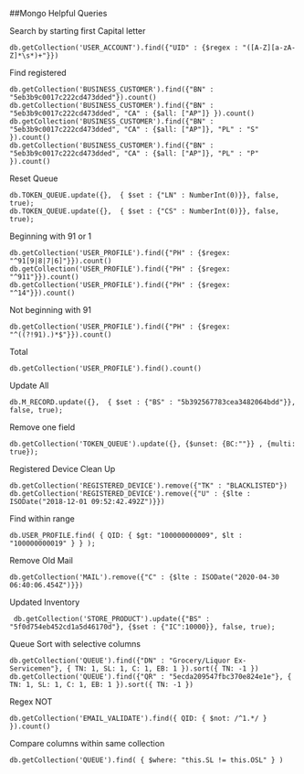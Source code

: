 ##Mongo Helpful Queries

Search by starting first Capital letter

    db.getCollection('USER_ACCOUNT').find({"UID" : {$regex : "([A-Z][a-zA-Z]*\s*)+"}})

Find registered 

    db.getCollection('BUSINESS_CUSTOMER').find({"BN" : "5eb3b9c0017c222cd473dded"}).count()
    db.getCollection('BUSINESS_CUSTOMER').find({"BN" : "5eb3b9c0017c222cd473dded", "CA" : {$all: ["AP"]} }).count()
    db.getCollection('BUSINESS_CUSTOMER').find({"BN" : "5eb3b9c0017c222cd473dded", "CA" : {$all: ["AP"]}, "PL" : "S" }).count()
    db.getCollection('BUSINESS_CUSTOMER').find({"BN" : "5eb3b9c0017c222cd473dded", "CA" : {$all: ["AP"]}, "PL" : "P" }).count()

Reset Queue

    db.TOKEN_QUEUE.update({},  { $set : {"LN" : NumberInt(0)}}, false, true);
    db.TOKEN_QUEUE.update({},  { $set : {"CS" : NumberInt(0)}}, false, true);

Beginning with 91 or 1

    db.getCollection('USER_PROFILE').find({"PH" : {$regex: "^91[9|8|7|6]"}}).count()
    db.getCollection('USER_PROFILE').find({"PH" : {$regex: "^911"}}).count()
    db.getCollection('USER_PROFILE').find({"PH" : {$regex: "^14"}}).count()
    
Not beginning with 91    

    db.getCollection('USER_PROFILE').find({"PH" : {$regex: "^((?!91).)*$"}}).count()
    
Total   
 
    db.getCollection('USER_PROFILE').find().count()
    
Update All

    db.M_RECORD.update({},  { $set : {"BS" : "5b392567783cea3482064bdd"}}, false, true);    
    
Remove one field

    db.getCollection('TOKEN_QUEUE').update({}, {$unset: {BC:""}} , {multi: true});
    
Registered Device Clean Up

    db.getCollection('REGISTERED_DEVICE').remove({"TK" : "BLACKLISTED"})
    db.getCollection('REGISTERED_DEVICE').remove({"U" : {$lte : ISODate("2018-12-01 09:52:42.492Z")}})
    
Find within range

    db.USER_PROFILE.find( { QID: { $gt: "100000000009", $lt : "100000000019" } } ); 

Remove Old Mail

    db.getCollection('MAIL').remove({"C" : {$lte : ISODate("2020-04-30 06:40:06.454Z")}})           

Updated Inventory

     db.getCollection('STORE_PRODUCT').update({"BS" : "5f0d754eb452cd1a5d46170d"}, {$set : {"IC":10000}}, false, true);

Queue Sort with selective columns  
    
    db.getCollection('QUEUE').find({"DN" : "Grocery/Liquor Ex-Servicemen"}, { TN: 1, SL: 1, C: 1, EB: 1 }).sort({ TN: -1 })
    db.getCollection('QUEUE').find({"QR" : "5ecda209547fbc370e824e1e"}, { TN: 1, SL: 1, C: 1, EB: 1 }).sort({ TN: -1 })
    
Regex NOT

    db.getCollection('EMAIL_VALIDATE').find({ QID: { $not: /^1.*/ } }).count()    

Compare columns within same collection

    db.getCollection('QUEUE').find( { $where: "this.SL != this.OSL" } )


